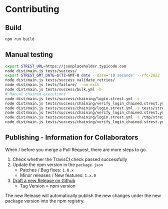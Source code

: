 # Contributing

## Build

```bash
npm run build
```

## Manual testing

```bash
export STREST_URL=https://jsonplaceholder.typicode.com
node dist/main.js tests/success/
export STREST_GMT_DATE=$(TZ=GMT-0 date --date='10 seconds' --rfc-2822 | sed "s/+0000/GMT/g")
node dist/main.js tests/success_validate_retries/
node dist/main.js tests/failure/ --no-exit
node dist/main.js tests/success/bulk.yml -b
# Manual chained executions
node dist/main.js tests/success/chaining/login.strest.yml -s
node dist/main.js tests/success/chaining/verify_login_chained.strest.yml -l -s
node dist/main.js tests/success/chaining/login.strest.yml -s tests/strest_history.json
node dist/main.js tests/success/chaining/verify_login_chained.strest.yml -l tests/strest_history.json -s tests/strest_history.json
node dist/main.js tests/success/chaining/login.strest.yml -s /tmp/strest_history.json
node dist/main.js tests/success/chaining/verify_login_chained.strest.yml -l /tmp/strest_history.json -s /tmp/strest_history.json
```

## Publishing - Information for Collaborators

When / before you merge a Pull Request, there are more steps to go.

1. Check whether the TravisCI check passed successfully
2. Update the npm version in the `package.json`
    - Patches / Bug fixes: `1.0.x`
    - Minor releases / New features: `1.x.0`
3. [Draft a new Release on Github](https://github.com/eykrehbein/strest/releases/new)
    - Tag Version = npm version

The new Release will automatically publish the new changes under the new package version into the npm registry.
